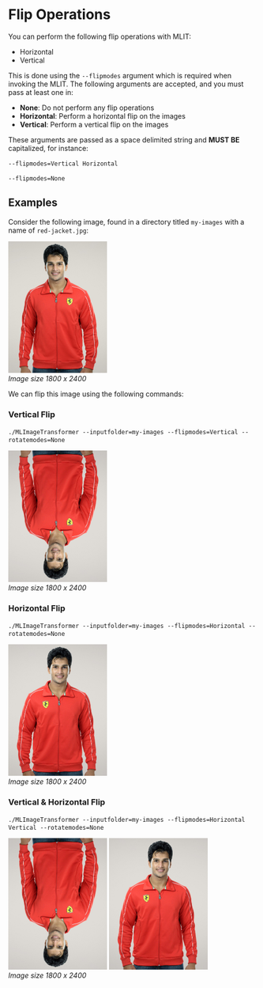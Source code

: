 # Flip Operations
You can perform the following flip operations with MLIT:
- Horizontal
- Vertical

This is done using the `--flipmodes` argument which is required when invoking the MLIT. The following arguments are accepted, and you must pass at least one in:

- **None**: Do not perform any flip operations
- **Horizontal**: Perform a horizontal flip on the images
- **Vertical**: Perform a vertical flip on the images

These arguments are passed as a space delimited string and **MUST BE** capitalized, for instance:

```
--flipmodes=Vertical Horizontal
```

```
--flipmodes=None
```

## Examples
Consider the following image, found in a directory titled `my-images` with a name of `red-jacket.jpg`:

<p align="left">
  <img src="https://raw.githubusercontent.com/sharpdarts/ml-image-transformations/gh-pages/_images/red-jacket.jpg" alt="logo" width="200"/>
  <br />
  <em>Image size 1800 x 2400</em>
</p>

We can flip this image using the following commands:

### Vertical Flip

```
./MLImageTransformer --inputfolder=my-images --flipmodes=Vertical --rotatemodes=None
```
<p align="left">
  <img src="https://raw.githubusercontent.com/sharpdarts/ml-image-transformations/gh-pages/_images/red-jacket_Vertical_None.jpg" alt="logo" width="200"/>
  <br />
  <em>Image size 1800 x 2400</em>
</p>

### Horizontal Flip

```
./MLImageTransformer --inputfolder=my-images --flipmodes=Horizontal --rotatemodes=None
```
<p align="left">
  <img src="https://raw.githubusercontent.com/sharpdarts/ml-image-transformations/gh-pages/_images/red-jacket_Horizontal_None.jpg" alt="logo" width="200"/>
  <br />
  <em>Image size 1800 x 2400</em>
</p>

### Vertical & Horizontal Flip

```
./MLImageTransformer --inputfolder=my-images --flipmodes=Horizontal Vertical --rotatemodes=None
```
<p align="left">
<img src="https://raw.githubusercontent.com/sharpdarts/ml-image-transformations/gh-pages/_images/red-jacket_Vertical_None.jpg" alt="logo" width="200"/>
  <img src="https://raw.githubusercontent.com/sharpdarts/ml-image-transformations/gh-pages/_images/red-jacket_Horizontal_None.jpg" alt="logo" width="200"/>
  <br />
  <em>Image size 1800 x 2400</em>
</p>